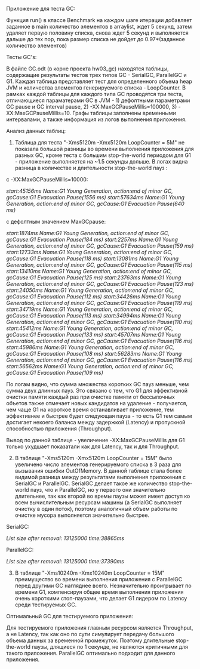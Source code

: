 Приложение для теста GC:

Функция run() в классе Benchmark на каждом шаге итерации добавляет заданное в main количество элементов в arraylist, ждет 5 секунд, затем удаляет первую половину списка, снова ждет 5 секунд и выполняется дальше до тех пор, пока размер списка не дойдет до 0.97*(заданное количество элементов)

Тесты GC's:

В файле GC.odt (в корне проекта hw03_gc) находятся таблицы, содержащие результаты тестов трех типов GC - SerialGC, ParallelGC и G1. Каждая таблица представляет тест для определенного объема heap JVM и количества элементов генерируемого списка - LoopCounter. В рамках каждой таблицы для каждого типа GC проводятся три теста, отличающиеся параматерами GC в JVM - 1) дефолтными параметрами GC pause и GC interval pause, 2) -XX:MaxGCPauseMillis=100000, 3)
-XX:MaxGCPauseMillis=10. Графы таблицы заполнены временными интервалами, а также информация из логов выполнения приложения. 


Анализ данных таблиц:

1) Таблица для теста "-Xms5120m -Xmx5120m LoopCounter = 5M" не показала большой разницы во времени выполнения приложения для разных GC, кроме теста с большим stop-the-world периодом для G1 - приложение выполняется на ~1.5 секунды дольше. В логах видна разница в количестве и длительности stop-the-world пауз :

с -XX:MaxGCPauseMillis=10000:

_start:45156ms Name:G1 Young Generation, action:end of minor GC, gcCause:G1 Evacuation Pause(1556 ms)
start:57634ms Name:G1 Young Generation, action:end of minor GC, gcCause:G1 Evacuation Pause(640 ms)_

c дефолтным значением MaxGCpause:

_start:1874ms Name:G1 Young Generation, action:end of minor GC, gcCause:G1 Evacuation Pause(184 ms)
start:2257ms Name:G1 Young Generation, action:end of minor GC, gcCause:G1 Evacuation Pause(159 ms)
start:12733ms Name:G1 Young Generation, action:end of minor GC, gcCause:G1 Evacuation Pause(118 ms)
start:13081ms Name:G1 Young Generation, action:end of minor GC, gcCause:G1 Evacuation Pause(115 ms)
start:13410ms Name:G1 Young Generation, action:end of minor GC, gcCause:G1 Evacuation Pause(125 ms)
start:23763ms Name:G1 Young Generation, action:end of minor GC, gcCause:G1 Evacuation Pause(123 ms)
start:24050ms Name:G1 Young Generation, action:end of minor GC, gcCause:G1 Evacuation Pause(112 ms)
start:34426ms Name:G1 Young Generation, action:end of minor GC, gcCause:G1 Evacuation Pause(119 ms)
start:34719ms Name:G1 Young Generation, action:end of minor GC, gcCause:G1 Evacuation Pause(113 ms)
start:34994ms Name:G1 Young Generation, action:end of minor GC, gcCause:G1 Evacuation Pause(110 ms)
start:45412ms Name:G1 Young Generation, action:end of minor GC, gcCause:G1 Evacuation Pause(133 ms)
start:45707ms Name:G1 Young Generation, action:end of minor GC, gcCause:G1 Evacuation Pause(116 ms)
start:45986ms Name:G1 Young Generation, action:end of minor GC, gcCause:G1 Evacuation Pause(108 ms)
start:56283ms Name:G1 Young Generation, action:end of minor GC, gcCause:G1 Evacuation Pause(116 ms)
start:56562ms Name:G1 Young Generation, action:end of minor GC, gcCause:G1 Evacuation Pause(109 ms)_

По логам видно, что сумма множества коротких GC пауз меньше, чем сумма двух длинных пауз. Это связано с тем, что G1 для эффективной очистки памяти каждый раз при очистке памяти от бессылочных объетов также отмечает новых кандидатов на удаление - получается, чем чаще G1 на короткое время останавливает приложение, тем эффективнее и быстрее будет следующая пауза  - то есть G1 тем самым достигает некоего баланса между задержкой (Latency) и пропускной способностью приложения (Throughput).

Вывод по данной таблице - увеличение -XX:MaxGCPauseMillis для G1 только ухудшает показатали как для Latency, так и для Throughput.


2) В таблице "-Xms5120m -Xmx5120m LoopCounter = 15M" было увеличено число элементов генерируемого списка в 3 раза для вызывания ошибки OutOfMemory. В данной таблице стала более видимой разница между результатами выполнения приложения с  SerialGC и ParallelGC.  SerialGC делает такое же количество stop-the-world пауз, что и ParallelGC, но у первого они значительно длительнее, так как второй во времы паузы может имеет доступ ко всем вычислительным ресурсам машины (а SerialGC выполняет очистку в один поток), поэтому аналогичный объем работы по очистке мусора выполняется значительно быстрее.

SerialGC:

_List size after removal: 13125000
time:38865ms_

ParallelGC:

_List size after removal: 13125000
time:37390ms_

3) В таблице "-Xms10240m -Xmx10240m LoopCounter = 15M" преимущество во времени выполнения приложения с ParallelGC перед другими GC нагляднее всего. Незначительно проигрывает по времени G1, компенсируя общее время выполнения приложения очень короткими стоп-паузами, что делает G1 лидером по Latency среди тестируемых GC.


Оптимальный GC для тестируемого приложения:

Для тестируемого приложения главным ресурсом является Throughput, а не Latency, так как оно по сути симулирует передачу большого объема данных за временной промежуток. Поэтому длительные stop-the-world паузы, длящиеся по 1 секунде, не являются критичными для такого приложения. ParallelGC оптимально подходит для данного приложения.
